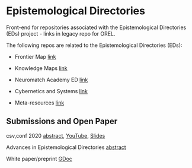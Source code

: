# Epistemological Directories
Front-end for repositories associated with the Epistemological Directories (EDs) project - links in legacy repo for OREL. 

The following repos are related to the Epistemological Directories (EDs):

- Frontier Map [link](https://github.com/jesparent/FrontierMap)  

- Knowledge Maps [link](https://github.com/Orthogonal-Research-Lab/Knowledge-Maps)  

- Neuromatch Academy ED [link](https://github.com/Orthogonal-Research-Lab/Neuromatch-Academy/tree/master/Epistemological%20Directory)  

- Cybernetics and Systems [link](https://github.com/Orthogonal-Research-Lab/Cybernetics-and-Systems)  

- Meta-resources [link](https://github.com/EXYNOS-999/meta_resource)  

## Submissions and Open Paper

csv,conf 2020  [abstract](https://figshare.com/articles/presentation/Epistomological_Directories_EDs_for_Research_Development_and_Education/12156984), [YouTube](https://www.youtube.com/watch?v=fBcAV5g9C7s), [Slides](https://figshare.com/articles/presentation/Epistomological_Directories_EDs_for_Research_Development_and_Education/12156984)

Advances in Epistemological Directories [abstract](https://github.com/Orthogonal-Research-Lab/Proposals/blob/master/Advances%20in%20Epistemological%20Directories/Abstract.md)

White paper/preprint  [GDoc](https://docs.google.com/document/d/1Zq0glXKG_aiqdizPMdaG1JIrYMgHQZp4mgVEG_PDD7s/edit)
